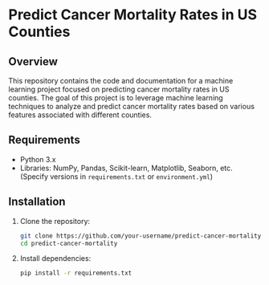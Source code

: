 # Predict Cancer Mortality Rates in US Counties

## Overview

This repository contains the code and documentation for a machine learning project focused on predicting cancer mortality rates in US counties. The goal of this project is to leverage machine learning techniques to analyze and predict cancer mortality rates based on various features associated with different counties.


## Requirements

- Python 3.x
- Libraries: NumPy, Pandas, Scikit-learn, Matplotlib, Seaborn, etc. (Specify versions in `requirements.txt` or `environment.yml`)

## Installation

1. Clone the repository:

    ```bash
    git clone https://github.com/your-username/predict-cancer-mortality.git
    cd predict-cancer-mortality
    ```

2. Install dependencies:

    ```bash
    pip install -r requirements.txt
    ```
